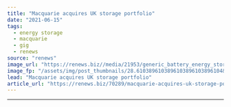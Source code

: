 ```yaml
---
title: "Macquarie acquires UK storage portfolio"
date: "2021-06-15"
tags: 
  - energy storage
  - macquarie
  - gig
  - renews
source: "renews"
image_url: "https://renews.biz//media/21953/generic_battery_energy_storage_credit_cater_jonas.jpg?mode=crop&width=770&heightratio=0.6103896103896103896103896104&slimmage=true"
image_fp: "/assets/img/post_thumbnails/28.6103896103896103896103896104&slimmage=true"
lead: "Macquarie acquires UK storage portfolio"
article_url: "https://renews.biz/70289/macquarie-acquires-uk-storage-portfolio/"
---
```


---
